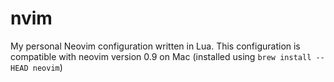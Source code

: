 # nvim
My personal Neovim configuration written in Lua. This configuration is
compatible with neovim version 0.9 on Mac (installed using
`brew install --HEAD neovim`)
